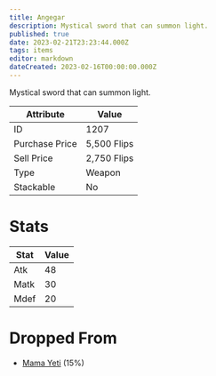 ```yaml
---
title: Angegar
description: Mystical sword that can summon light.
published: true
date: 2023-02-21T23:23:44.000Z
tags: items
editor: markdown
dateCreated: 2023-02-16T00:00:00.000Z
---
```


Mystical sword that can summon light.

|Attribute|Value|
|-|-|
|ID|1207|
|Purchase Price|5,500 Flips|
|Sell Price|2,750 Flips|
|Type|Weapon|
|Stackable|No|

# Stats
|Stat|Value|
|-|-|
|Atk|48|
|Matk|30|
|Mdef|20|

# Dropped From
 * [Mama Yeti](/monsters/mama-yeti.md) (15%)
